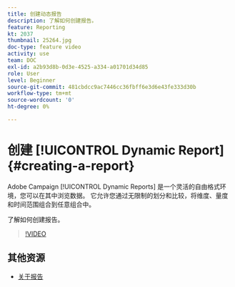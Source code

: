 ```yaml
---
title: 创建动态报告
description: 了解如何创建报告。
feature: Reporting
kt: 2037
thumbnail: 25264.jpg
doc-type: feature video
activity: use
team: DOC
exl-id: a2b93d8b-0d3e-4525-a334-a01701d34d85
role: User
level: Beginner
source-git-commit: 481cbdcc9ac7446cc36fbff6e3d6e43fe333d30b
workflow-type: tm+mt
source-wordcount: '0'
ht-degree: 0%

---
```


# 创建 [!UICONTROL Dynamic Report]{#creating-a-report}

Adobe Campaign [!UICONTROL Dynamic Reports] 是一个灵活的自由格式环境，您可以在其中浏览数据。 它允许您通过无限制的划分和比较，将维度、量度和时间范围组合到任意组合中。

了解如何创建报告。

>[!VIDEO](https://video.tv.adobe.com/v/25264/?quality=12)

## 其他资源

* [关于报告](https://experienceleague.adobe.com/docs/campaign-standard/using/reporting/about-reporting/about-dynamic-reports.html?lang=en)
